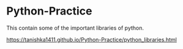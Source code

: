 # Python-Practice
This contain some of the important libraries of python.

https://tanishka1411.github.io/Python-Practice/python_libraries.html
